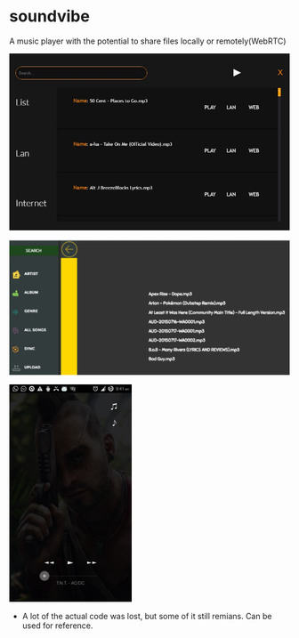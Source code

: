 # soundvibe
A music player with the potential to share files locally or remotely(WebRTC) 

![alt text](sv.JPG "Desktop")

![alt text](1.png "Web")

![alt text](2.jpeg "Android")

- A lot of the actual code was lost, but some of it still remians. Can be used for reference. 

